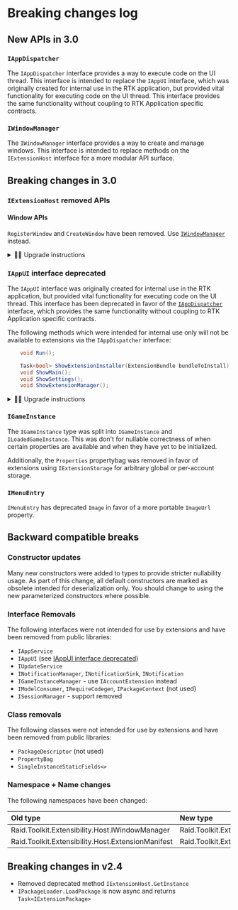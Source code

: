 # Breaking changes log

## New APIs in 3.0

### `IAppDispatcher`

The `IAppDispatcher` interface provides a way to execute code on the UI thread.  This interface is intended to replace the `IAppUI` interface, which was originally created for internal use in the RTK application, but provided vital functionality for executing code on the UI thread.  This interface provides the same functionality without coupling to RTK Application specific contracts.

### `IWindowManager`

The `IWindowManager` interface provides a way to create and manage windows.  This interface is intended to replace methods on the `IExtensionHost` interface for a more modular API surface.

## Breaking changes in 3.0

### `IExtensionHost` removed APIs

#### Window APIs

`RegisterWindow` and `CreateWindow` have been removed.
Use [`IWindowManager`](#iwindowmanager) instead.

<details>
<summary>👩‍💻 Upgrade instructions</summary>

##### Before

```cs
class MyExtension : ExtensionPackage
{
    public override void OnActivate(IExtensionHost host)
    {
        host.RegisterWindow<MyWindow>(new WindowOptions() { /*...*/ });
        host.CreateWindow<MyWindow>();
    }
}
```

##### After

```cs
class MyExtension : ExtensionPackage
{
    private readonly IWindowManager WindowManager;
    public MyExtension(IWindowManager windowManager)
    {
        WindowManager = windowManager;
    }
    public override void OnActivate(IExtensionHost _unused_)
    {
        WindowManager.RegisterWindow<MyWindow>(new WindowOptions() { /*...*/ });
        host.CreateWindow<MyWindow>();
    }
}
```

</details>

### `IAppUI` interface deprecated

The `IAppUI` interface was originally created for internal use in the RTK application, but provided vital functionality for executing code on the UI thread.  This interface has been deprecated in favor of the [`IAppDispatcher`](#iappdispatcher) interface, which provides the same functionality without coupling to RTK Application specific contracts.

The following methods which were intended for internal use only will not be available to extensions via the `IAppDispatcher` interface:

```cs
    void Run();

    Task<bool> ShowExtensionInstaller(ExtensionBundle bundleToInstall);
    void ShowMain();
    void ShowSettings();
    void ShowExtensionManager();
```

<details>
<summary>👩‍💻 Upgrade instructions</summary>

To update code that is using `IAppUI`, you can simply do a find/replace of `IAppUI` with `IAppDispatcher` (and update your variable names accordingly.)

</details>

### `IGameInstance`

The `IGameInstance` type was split into `IGameInstance` and `ILoadedGameInstance`. This was don't for nullable correctness of when certain properties are available and when they have yet to be initialized.

Additionally, the `Properties` propertybag was removed in favor of extensions using `IExtensionStorage` for arbitrary global or per-account storage.

### `IMenuEntry`

`IMenuEntry` has deprecated `Image` in favor of a more portable `ImageUrl` property.

## Backward compatible breaks

### Constructor updates

Many new constructors were added to types to provide stricter nullability usage. As part of this change, all default constructors are marked as obsolete intended for deserialization only. You should change to using the new parameterized constructors where possible.

### Interface Removals

The following interfaces were not intended for use by extensions and have been removed from public libraries:

* `IAppService`
* `IAppUI` (see [IAppUI interface deprecated](#iappui-interface-deprecated))
* `IUpdateService`
* `INotificationManager`, `INotificationSink`, `INotification`
* `IGameInstanceManager` - use `IAccountExtension` instead
* `IModelConsumer`, `IRequireCodegen`, `IPackageContext` (not used)
* `ISessionManager` - support removed

### Class removals

The following classes were not intended for use by extensions and have been removed from public libraries:

* `PackageDescriptor` (not used)
* `PropertyBag`
* `SingleInstanceStaticFields<>`

### Namespace + Name changes

The following namespaces have been changed:

| Old type | New type |
|:--------------|:--------------|
|Raid.Toolkit.Extensibility.Host.IWindowManager | Raid.Toolkit.Extensibility.IWindowManager |
|Raid.Toolkit.Extensibility.Host.ExtensionManifest | Raid.Toolkit.Extensibility.PackageManifest |

## Breaking changes in v2.4

* Removed deprecated method `IExtensionHost.GetInstance`
* `IPackageLoader.LoadPackage` is now async and returns `Task<IExtensionPackage>`
